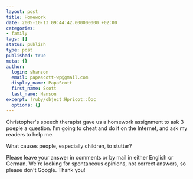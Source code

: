 ```yaml
---
layout: post
title: Homework
date: 2005-10-13 09:44:42.000000000 +02:00
categories:
- family
tags: []
status: publish
type: post
published: true
meta: {}
author:
  login: shanson
  email: papascott-wp@gmail.com
  display_name: PapaScott
  first_name: Scott
  last_name: Hanson
excerpt: !ruby/object:Hpricot::Doc
  options: {}
---
```

<p>Christopher's speech therapist gave us a homework assignment to ask 3 poeple a question. I'm going to cheat and do it on the Internet, and ask my readers to help me. </p>
<p>What causes people, especially children, to stutter?</p>
<p>Please leave your answer in comments or by mail in either English or German. We're looking for spontaneous opinions, not correct answers, so please don't Google. Thank you!</p>
